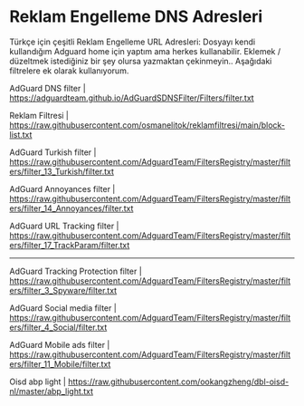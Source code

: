 # Reklam Engelleme DNS Adresleri
Türkçe için çeşitli Reklam Engelleme URL Adresleri:
Dosyayı kendi kullandığım Adguard home için yaptım ama herkes kullanabilir. Eklemek / düzeltmek istediğiniz bir şey olursa yazmaktan çekinmeyin.. 
Aşağıdaki filtrelere ek olarak kullanıyorum.

AdGuard DNS filter | https://adguardteam.github.io/AdGuardSDNSFilter/Filters/filter.txt

Reklam Filtresi | https://raw.githubusercontent.com/osmanelitok/reklamfiltresi/main/block-list.txt

AdGuard Turkish filter | https://raw.githubusercontent.com/AdguardTeam/FiltersRegistry/master/filters/filter_13_Turkish/filter.txt

AdGuard Annoyances filter | https://raw.githubusercontent.com/AdguardTeam/FiltersRegistry/master/filters/filter_14_Annoyances/filter.txt

AdGuard URL Tracking filter | https://raw.githubusercontent.com/AdguardTeam/FiltersRegistry/master/filters/filter_17_TrackParam/filter.txt

----------------------------------------

AdGuard Tracking Protection filter | https://raw.githubusercontent.com/AdguardTeam/FiltersRegistry/master/filters/filter_3_Spyware/filter.txt

AdGuard Social media filter  | https://raw.githubusercontent.com/AdguardTeam/FiltersRegistry/master/filters/filter_4_Social/filter.txt

AdGuard Mobile ads filter | https://raw.githubusercontent.com/AdguardTeam/FiltersRegistry/master/filters/filter_11_Mobile/filter.txt

Oisd abp light | https://raw.githubusercontent.com/ookangzheng/dbl-oisd-nl/master/abp_light.txt
